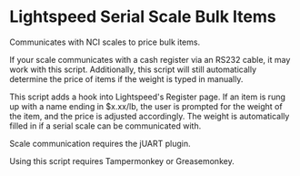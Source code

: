 # Lightspeed Serial Scale Bulk Items
Communicates with NCI scales to price bulk items.

If your scale communicates with a cash register via an RS232 cable, it may work with this script.
Additionally, this script will still automatically determine the price of items if the weight is typed in manually.

This script adds a hook into Lightspeed's Register page.
If an item is rung up with a name ending in $x.xx/lb, the user is prompted for the weight of the item, and the price is
adjusted accordingly.  The weight is automatically filled in if a serial scale can be communicated with.

Scale communication requires the jUART plugin.

Using this script requires Tampermonkey or Greasemonkey.

